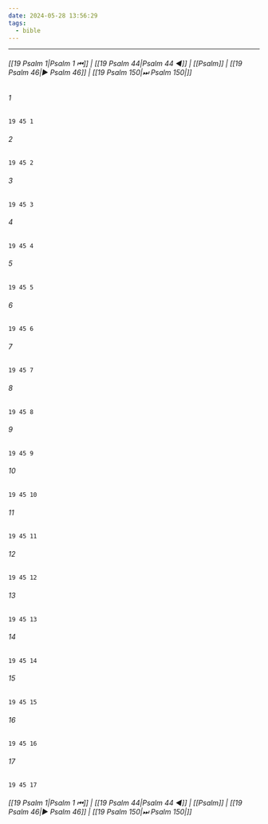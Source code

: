 ```yaml
---
date: 2024-05-28 13:56:29
tags:
  - bible
---
```

___

###### [[19 Psalm 1|Psalm 1 ⏮]] | [[19 Psalm 44|Psalm 44 ◀]] | [[Psalm]] | [[19 Psalm 46|▶ Psalm 46]] | [[19 Psalm 150|⏭ Psalm 150|]]

###### 1
``` verse
19 45 1 
```
###### 2
``` verse
19 45 2 
```
###### 3
``` verse
19 45 3 
```
###### 4
``` verse
19 45 4 
```
###### 5
``` verse
19 45 5 
```
###### 6
``` verse
19 45 6 
```
###### 7
``` verse
19 45 7 
```
###### 8
``` verse
19 45 8 
```
###### 9
``` verse
19 45 9 
```
###### 10
``` verse
19 45 10 
```
###### 11
``` verse
19 45 11 
```
###### 12
``` verse
19 45 12 
```
###### 13
``` verse
19 45 13 
```
###### 14
``` verse
19 45 14 
```
###### 15
``` verse
19 45 15 
```
###### 16
``` verse
19 45 16 
```
###### 17
``` verse
19 45 17 
```

###### [[19 Psalm 1|Psalm 1 ⏮]] | [[19 Psalm 44|Psalm 44 ◀]] | [[Psalm]] | [[19 Psalm 46|▶ Psalm 46]] | [[19 Psalm 150|⏭ Psalm 150|]]

